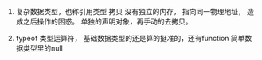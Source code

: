 1. 复杂数据类型，也称引用类型
拷贝
没有独立的内存， 指向同一物理地址，
造成之后操作的困惑。 
单独的声明对象，再手动的去拷贝。

2. typeof 类型运算符， 基础数据类型的还是算的挺准的，还有function
简单数据类型里的null
